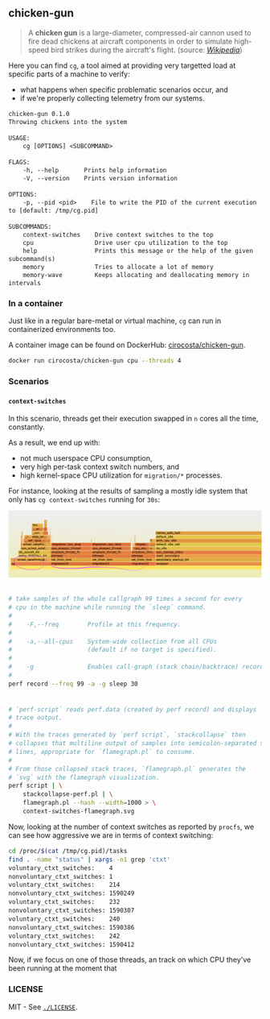 ## chicken-gun 

> A **chicken gun** is a large-diameter, compressed-air cannon used to fire dead chickens at aircraft components in order to simulate high-speed bird strikes during the aircraft's flight. (source: [*Wikipedia*](https://en.wikipedia.org/wiki/Chicken_gun))

Here you can find `cg`, a tool aimed at providing very targetted load at specific parts of a machine to verify:

- what happens when specific problematic scenarios occur, and
- if we're properly collecting telemetry from our systems.

```
chicken-gun 0.1.0
Throwing chickens into the system

USAGE:
    cg [OPTIONS] <SUBCOMMAND>

FLAGS:
    -h, --help       Prints help information
    -V, --version    Prints version information

OPTIONS:
    -p, --pid <pid>    File to write the PID of the current execution to [default: /tmp/cg.pid]

SUBCOMMANDS:
    context-switches    Drive context switches to the top
    cpu                 Drive user cpu utilization to the top
    help                Prints this message or the help of the given subcommand(s)
    memory              Tries to allocate a lot of memory
    memory-wave         Keeps allocating and deallocating memory in intervals
```

### In a container

Just like in a regular bare-metal or virtual machine, `cg` can run in containerized environments too.

A container image can be found on DockerHub: [cirocosta/chicken-gun](https://hub.docker.com/r/cirocosta/chicken-gun).

```sh
docker run cirocosta/chicken-gun cpu --threads 4
```

### Scenarios

#### `context-switches`

In this scenario, threads get their execution swapped in `n` cores all the time, constantly.

As a result, we end up with:

- not much userspace CPU consumption,
- very high per-task context switch numbers, and
- high kernel-space CPU utilization for `migration/*` processes.

For instance, looking at the results of sampling a mostly idle system that only has `cg context-switches` running for `30s`:

![](./assets/context-switches-flamegraph.png)

```sh
# take samples of the whole callgraph 99 times a second for every
# cpu in the machine while running the `sleep` command.
#
#    -F,--freq        Profile at this frequency.
#
#    -a,--all-cpus    System-wide collection from all CPUs 
#                     (default if no target is specified).
#
#    -g               Enables call-graph (stack chain/backtrace) recording.
#
perf record --freq 99 -a -g sleep 30


# `perf-script` reads perf.data (created by perf record) and displays 
# trace output.
#
# With the traces generated by `perf script`, `stackcollapse` then 
# collapses that multiline output of samples into semicolon-separated single
# lines, appropriate for `flamegraph.pl` to consume.
#
# From those collapsed stack traces, `flamegraph.pl` generates the
# `svg` with the flamegraph visualization.
perf script | \
	stackcollapse-perf.pl | \
	flamegraph.pl --hash --width=1000 > \
	context-switches-flamegraph.svg
```

Now, looking at the number of context switches as reported by `procfs`, we can see how aggressive we are in terms of context switching:

```sh
cd /proc/$(cat /tmp/cg.pid)/tasks
find . -name "status" | xargs -n1 grep 'ctxt'
voluntary_ctxt_switches:	4
nonvoluntary_ctxt_switches:	1
voluntary_ctxt_switches:	214
nonvoluntary_ctxt_switches:	1590249
voluntary_ctxt_switches:	232
nonvoluntary_ctxt_switches:	1590307
voluntary_ctxt_switches:	240
nonvoluntary_ctxt_switches:	1590386
voluntary_ctxt_switches:	242
nonvoluntary_ctxt_switches:	1590412
```

Now, if we focus on one of those threads, an track on which CPU they've been running at the moment that


### LICENSE

MIT - See [`./LICENSE`](./license).

